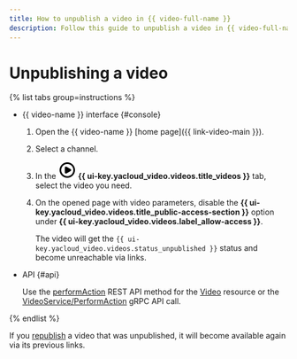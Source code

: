 ```yaml
---
title: How to unpublish a video in {{ video-full-name }}
description: Follow this guide to unpublish a video in {{ video-full-name }}.
---
```


# Unpublishing a video

{% list tabs group=instructions %}

- {{ video-name }} interface {#console}

  1. Open the {{ video-name }} [home page]({{ link-video-main }}).
  1. Select a channel.
  1. In the ![image](../../../_assets/console-icons/circle-play.svg) **{{ ui-key.yacloud_video.videos.title_videos }}** tab, select the video you need.
  1. On the opened page with video parameters, disable the **{{ ui-key.yacloud_video.videos.title_public-access-section }}** option under **{{ ui-key.yacloud_video.videos.label_allow-access }}**.

      The video will get the `{{ ui-key.yacloud_video.videos.status_unpublished }}` status and become unreachable via links.

- API {#api}

  Use the [performAction](../../api-ref/Video/create.md) REST API method for the [Video](../../api-ref/Video/index.md) resource or the [VideoService/PerformAction](../../api-ref/grpc/Video/performAction.md) gRPC API call.

{% endlist %}

If you [republish](publish.md) a video that was unpublished, it will become available again via its previous links.
